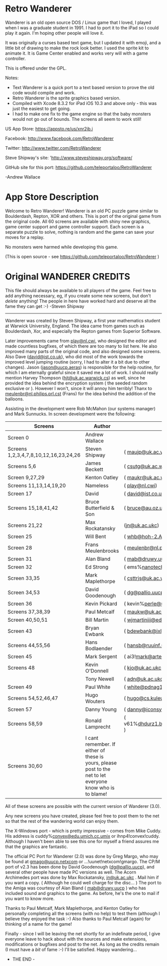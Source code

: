 
Retro Wanderer
==============

Wanderer is an old open source DOS / Linux game that I loved, I played when I was a graduate student in 1991.  I had to port it to the iPad so 
I could play it again.  I'm hoping other people will love it.

It was originally a curses based text game, but I updated it with emoji, and a little bit of drawing to make the rock look better.  I used the sprite kit 
to animate it. It is Game Center enabled and works very will with a game controller.

This is offered under the GPL.

Notes:
* Text Wanderer is a quick port to a text based version to prove the old code would compile and work.
* Retro Wanderer is the sprite graphics based version.
* Compiled with Xcode 8.3.2 for iPad iOS 10.3 and above only - this was just the easiest to get going.
* I had to make one fix to the game engine so that the baby monsters would not go out of bounds. The screens all seem to work still!

US App Store: https://appsto.re/us/xnr2jb.i

Facebook:  http://www.facebook.com/RetroWanderer

Twitter:   http://www.twitter.com/RetroWanderer

Steve Shipway's site: 'http://www.steveshipway.org/software/

GitHub site for this port:  https://github.com/teleportaloo/RetroWanderer


-Andrew Wallace


App Store Description
=====================
Welcome to Retro Wanderer!  Wanderer is an old PC puzzle game similar to Boulderdash, Repton, XOR and others. This is port of the original game from the original code.
All 60 screens are available with shiny new graphics, game center support and game controller support.  Each screen is a separate puzzle to solve, nothing is random and the game can save your moves for a replay.

No monsters were harmed while developing this game.

(This is open source - see https://github.com/teleportaloo/RetroWanderer )

Original WANDERER CREDITS
=========================

This file should always be available to all players of the game. Feel free to
add anything necessary, eg, if you create some new screens, but don't *delete*
anything! The people in here have worked hard and deserve all the fame they
can get :-)
-Steven Shipway

-----------------------------------------------------------------------------

Wanderer was created by Steven Shipway, a first year mathematics
student at Warwick University, England.  The idea came from games such as
Boulderdash, Xor, and especially the Repton games from Superior Software.

Later improvements came from play@nl.cwi, who designed the editor
and made countless bugfixes, of which there are too many to list here. He
also improved many parts of the original code, and also designed some
screens. Also Dave (david@ist.co.uk), who did most of the work towards the
improved level jumping routine (sorry, I had to alter it a bit due to other
changes). Jason (jason@uucp.aeras) is responsible for the help routine, for
which I am eternally grateful since it saved me a lot of work.
I should really mention Harvey Thompson (hjt@uk.ac.warwick.cs) as
well, since he provided the idea behind the encryption system ( the seeded
random exclusive or ). However I won't, since it will annoy him terribly!
Thanx to meulenbr@nl.philips.prl.cst (Frans) for the idea behind the
addition of the balloons.

Assisting in the development were Rob McMahon (our systems manager)
and Mark Sunnucks. In screen development were the following:

|Screens           | Author             | email                        |
|------------------|--------------------|------------------------------|
|Screen  0         |Andrew Wallace      |                              |
|Screens 1,2,3,4,7,8,10,12,16,23,24,26|Steven Shipway|( maujp@uk.ac.warwick.cu)|
|Screens 5,6       |James Beckett       |( csutg@uk.ac.warwick.cu)|
|Screen  9,27,29   |Kenton Oatley       |( maukr@uk.ac.warwick.cu)|
|Screens 11,13,14,19,20 |Nameless       |( play@nl.cwi)|
|Screen  17        |David               |( david@ist.co.uk)|
|Screens 15,18,41,42|Bruce Butterfield & Son|( bruce@au.oz.utas.tasis)|
|Screens 21,22     |Max Rockatansky     |(jn@uk.ac.ukc)|
|Screen  25        |Will Bent           |( whb@hoh-2.ATT.COM           )|
|Screen  28        |Frans Meulenbrooks  |( meulenbr@nl.philips.prl.cst )|
|Screen  31        |Alan Bland          |( mab@druwy.uucp              )|
|Screen  32        |Ed Strong           |( ems%nanotech@edu.princeton  )|
|Screen  33,35     |Mark Maplethorpe    |( csttrjs@uk.ac.warwick.cu    )|
|Screen  34,53     |David Goodenough    |( dg@pallio.uucp              )|
|Screen  36        |Kevin Pickard       |( kevin%perle@uucp.uunet      )|
|Screens 37,38,39  |Paul Metcalf        |( maukw@uk.ac.warwick.cu      )|
|Screen  40,50,51  |Bill Martin         |( wjmartiniii@edu.waterloo.violet )|
|Screen  43        |Bryan Ewbank        |( bdewbank@ixlpo.uucp         )|
|Screens 44,55,56  |Hans Bodlaender     |( hansb@ruuinf.uucp           )|
|Screen  45        |Mark Sergent        |( ai3!mark@artecon.uucp       )|
|Screens 48        |Kevin O'Donnell     |( kjo@uk.ac.ukc               )|
|                  |Tony Newell         |( adn@uk.ac.ukc               )|
|Screen  49        |Paul White          |( white@pdnag1.uucp           )|
|Screens 54,52,46,47|Hugo Wouters       |( hugo@cs.kuleuven.ac.be      )|
|Screen  57        |Danny Young         |( danny@iconsys.uucp          )|
|Screens 58,59     |Ronald Lamprecht    |( v61%dhdurz1.bitnet@cunyvm.cuny.edu )|
|Screens 30,60     |I cant remember. If either of these is yours, please post to the net to let everyone know who is to blame!| |


All of these screens are possible with the current version of Wanderer (3.0).

Any new screens you have created, please feel free to post them to the net so
that the rest of the wandering world can enjoy them.

The X-Windows port - which is pretty impressive - comes from Mike Cuddy.
His address is cuddy%convex@edu.umich.cc.umix or ihnp4!convex!cuddy. Although
I haven't been able to see this one for myself a friend assures me that the
graphics are fantastic.

The official PC Port for Wanderer (2.0) was done by Greg Margo, who may be
found at gmago@uucp.netxcom or ...!uunet!netxcom!gmargo. The CP/M port of v2.3
has been done by David Goodenough (dg@pallio.uucp), and several other
people have made PC versions as well.
The Acorn Archimedes port was done by Max Rockatansky, jn@uk.ac.ukc . Mail
him if you want a copy. ( Although he could well charge for the disc... )
The port to the Amiga was courtesy of Alan Bland ( mab@druwy.uucp ) who has
included sound and graphics to the game. As before, he's the one to mail if
you want to know more.

Thanks to Paul Metcalf, Mark Maplethorpe, and Kenton Oatley for personally
completing all the screens (with no help) to test them (although I believe
they enjoyed the task :-)
Also thanks to Paul Metcalf (again) for thinking of a name for the game!

Finally - since I will be leaving the net shortly for an indefinate period, I
give everyone leave to hack about with the sources and make extensions,
modifications or bugfixes and post to the net. As long as the credits
remain (I must have a *bit* of fame :-) I'll be satisfied. Happy wandering...


- THE END -
